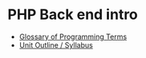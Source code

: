 PHP Back end intro
==================

* [Glossary of Programming Terms](https://github.com/AustinCodingAcademy/PHPIntro/blob/master/Glossary.md)
* [Unit Outline / Syllabus](https://github.com/AustinCodingAcademy/PHPIntro/blob/master/UnitOutline.md)
